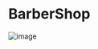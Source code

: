 # BarberShop

![image](https://github.com/makhammadsoliyev/BarberShop/assets/149594973/a87d7a81-f8f4-4dad-b20f-705fe24ab5fb)
